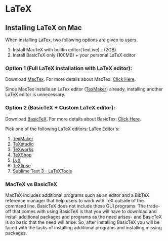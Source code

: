 # LaTeX

## Installing LaTeX on Mac

When installing LaTex, two following options are given to users.
  1. Install MacTeX with builtin editor(TexLive) - (2GB)
  2. Install BasicTeX only (100MB) + your personal LaTeX editor

### Option 1 (Full LaTeX installation with LaTeX editor):

Download [MacTex](http://www.tug.org/mactex/).
For more details about MaxTex: [Click Here](https://www.tug.org/mactex/What_Is_Installed.pdf).

Since MaxTex installs an LaTex editor ([TexMaker](http://www.xm1math.net/texmaker/download.html)) already, installing another LaTeX editor is unnecessary.

### Option 2 (BasicTeX + Custom LaTeX editor):

Download [BasicTeX](http://tug.org/mactex/morepackages.html).
For more details about BasicTex: [Click Here](http://pages.uoregon.edu/koch/BasicTeX.pdf).

Pick one of the following LaTeX editors:
LaTex Editor's:
  1. [TexMaker](http://www.xm1math.net/texmaker/)
  2. [TeXstudio](http://texstudio.sourceforge.net/)
  3. [TeXworks](https://github.com/TeXworks/texworks/releases)
  4. [TeXShop](http://pages.uoregon.edu/koch/texshop/)
  5. [LyX](http://www.lyx.org/)
  6. [TeXlipse](http://texlipse.sourceforge.net/)
  7. [Sublime Text 3 - LaTeXTools](https://github.com/SublimeText/LaTeXTools)

### MacTeX vs BasicTeX

MacTeX includes additional programs such as an editor and a BibTeX reference manager that help users to work with TeX outside of the command line. BasicTeX does not include these GUI programs. The trade-off that comes with using BasicTeX is that you will have to download and install additional packages and programs as the need arises- and BasicTeX is so basic that the need will arise. So, after installing BasicTeX you will be faced with the tasks of installing additional programs and installing missing packages.
